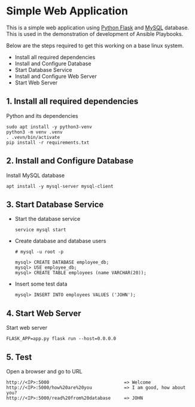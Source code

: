 # Simple Web Application

This is a simple web application using [Python Flask](http://flask.pocoo.org/) and [MySQL](https://www.mysql.com/) database. 
This is used in the demonstration of development of Ansible Playbooks.
  
  Below are the steps required to get this working on a base linux system.
  
  - Install all required dependencies
  - Install and Configure Database
  - Start Database Service
  - Install and Configure Web Server
  - Start Web Server
   
## 1. Install all required dependencies
  
  Python and its dependencies

    sudo apt install -y python3-venv
    python3 -m venv .venv
    . .vevn/bin/activate
    pip install -r requirements.txt


   
## 2. Install and Configure Database
    
 Install MySQL database
    
    apt install -y mysql-server mysql-client

## 3. Start Database Service
  - Start the database service
    
        service mysql start

  - Create database and database users
        
        # mysql -u root -p
        
        mysql> CREATE DATABASE employee_db;
        mysql> USE employee_db;
        mysql> CREATE TABLE employees (name VARCHAR(20));
        
  - Insert some test data
        
        mysql> INSERT INTO employees VALUES ('JOHN');
    

## 4. Start Web Server

Start web server

    FLASK_APP=app.py flask run --host=0.0.0.0
    
## 5. Test

Open a browser and go to URL

    http://<IP>:5000                            => Welcome
    http://<IP>:5000/how%20are%20you            => I am good, how about you?
    http://<IP>:5000/read%20from%20database     => JOHN
